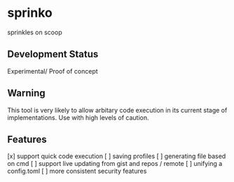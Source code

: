 # sprinko
sprinkles on scoop

## Development Status
Experimental/ Proof of concept

## Warning
This tool is very likely to allow arbitary code execution in its current stage of implementations. Use with high levels of caution.

## Features
[x] support quick code execution
[ ] saving profiles
[ ] generating file based on cmd
[ ] support live updating from gist and repos / remote
[ ] unifying a config.toml
[ ] more consistent security features
